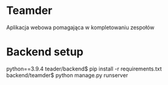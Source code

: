 # Teamder

Aplikacja webowa pomagająca w kompletowaniu zespołów

# Backend setup

python==3.9.4
teader/backend$ pip install -r requirements.txt
backend/teamder$ python manage.py runserver